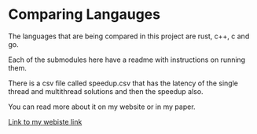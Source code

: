 # Comparing Langauges 

The languages that are being compared in this project are rust, c++, c and go. 

Each of the submodules here have a readme with instructions on running them. 

There is a csv file called speedup.csv that has the latency of the single thread and multithread solutions and then the speedup also.

You can read more about it on my website or in my paper. 

[Link to my webiste link](https://www.google.com)



